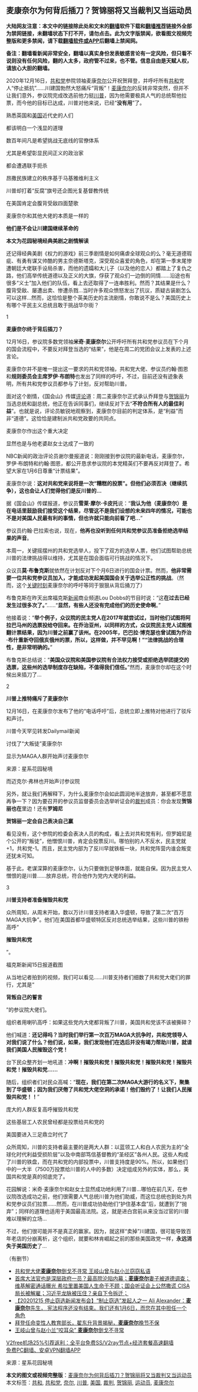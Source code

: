  <h2>麦康奈尔为何背后插刀？贺锦丽将又当裁判又当运动员</h2> <p class="notice"><b>大陆网友注意：本文中的链接除此处和文末的<a href="https://github.com/bannedbook/fanqiang" >翻墙</a>软件下载和<a href="https://github.com/killgcd/justmysocks/blob/master/README.md">翻墙推荐</a>链接外全部为禁网链接，未翻墙状态下打不开，请勿点击。此为文字版禁闻，欲看图文视频完整版和更多禁闻，请下载<a href="https://github.com/bannedbook/fanqiang">翻墙软件或APP</a>后翻墙上禁闻网。</p><p>备注：翻墙看新闻非常安全，翻墙以真实身份发表敏感言论有一定风险，但只看不说则没有任何风险，翻的人太多，政府管不过来，也不管。信息自由是天赋人权，请放心大胆的翻墙。</b></p>  <div class="entry"> <p id="conimg">2020年12月16日，<a href="https://www.bannedbook.org/bnews/tag/%e5%85%b1%e5%92%8c%e5%85%9a/" class="st_tag internal_tag" rel="tag" title="标签 共和党 下的日志">共和党</a>参院领袖麦康<a href="https://www.bannedbook.org/bnews/tag/%E5%A5%88%E5%B0%94/" class="st_tag internal_tag" rel="tag" title="标签 奈尔 下的日志">奈尔</a>公开祝贺拜登，并呼吁所有<a href="https://www.bannedbook.org/bnews/tag/%E5%85%B1%E5%92%8C/" class="st_tag internal_tag" rel="tag" title="标签 共和 下的日志">共和</a>党人&ldquo;停止抵抗&rdquo;&hellip;&hellip;川建国勃然大怒痛斥&ldquo;背叛&rdquo;！<a href="https://www.bannedbook.org/bnews/tag/%E9%BA%A6%E5%BA%B7%E5%A5%88%E5%B0%94/" class="st_tag internal_tag" rel="tag" title="标签 麦康奈尔 下的日志">麦康奈尔</a>的反转非常突然，但并不让我们意外，参议院完成改选前他力挺<a href="https://www.bannedbook.org/bnews/tag/%e5%b7%9d%e6%99%ae/" class="st_tag internal_tag" rel="tag" title="标签 川普 下的日志">川普</a>，因为他需要极具人气的总统帮他拉票，而今他的目标已达成，川普对他来说，已经&ldquo;<strong>没有用</strong>&rdquo;了。</p> <p>熟悉英国和<a href="https://www.bannedbook.org/bnews/tag/%e7%be%8e%e5%9b%bd/" class="st_tag internal_tag" rel="tag" title="标签 美国 下的日志">美国</a>近代史的人们</p> <p>都该明白一个浅显的道理</p> <p>数百年间凡是希望挑战无底线的官僚体系</p> <p>尤其是希望彰显民间正义的政治家</p> <p>都会遭遇联手扼杀</p> <p>昂撒民族建立的秩序基于马基雅维利主义</p> <p>川普却打着&ldquo;反腐&rdquo;旗号还企图光复基督教传统</p> <p>在美国肯定会腹背受敌四面楚歌</p> <p>麦康奈尔和其他大佬的本质是一样的</p> <p><strong>他们是不会让川建国继续革命的</strong></p> <p><strong></strong></p> <p><strong>本文为花园秘境经典美剧之剧情解读</strong></p> <p>还记得经典美剧《权力的游戏》前三季剧情是如何痛虐全球观众的么？毫无道德瑕疵、有勇有谋又帅酷的男主奈德斯塔克，深受观众喜爱的角色，却在第一季末尾惨遭朝廷大佬联手设局杀害，而他的遗孀和大儿子（以及他的恋人）都踏上了复仇之路，他们高举传统道德以及正义的大旗，俘获了观众们一边倒的同情&hellip;&hellip;沿途也有很多&ldquo;义士&rdquo;加入他们的队伍，看上去还取得了一连串胜利。然而？其结果是什么？腹背受敌、屡遭出卖、惨遭杀戮&hellip;当时许多观众愤怒发出了抗议，质疑古装剧怎么可以这样&hellip;然而，这恰恰是整个英美历史的主流剧情，你敢说不是么？美国历史上有哪个平民主义总统且敢于挑战华尔街？</p> <p>1</p>  <p><strong>麦康奈尔终于背后插刀？</strong></p> <p>12月16日，参议院多数党领袖<strong>米奇&middot;麦康奈尔</strong>公开呼吁所有共和党参议员在下个月的国会流程中，不要反对拜登当选的&ldquo;结果&rdquo;，他是在周二的党团会议上发表的上述言论。</p> <p>麦康奈尔并不是唯一提出这一要求的共和党领袖，共和党大佬、参议员约翰&middot;图恩和<strong>规则委员会主席罗伊&middot;布朗特</strong>也发出了同样的呼吁，不过，目前还没有迹象表明，所有共和党参议员都参与了计划，反对帮助川普。</p> <p>面对这个剧情，《国会山》传媒<span class='wp_keywordlink_affiliate'><a href="https://www.bannedbook.org/bnews/comments/" title="新闻评论" target="_blank">评论</a></span>道：周二麦康奈尔正式承认乔拜登与<a href="https://www.bannedbook.org/bnews/tag/%E8%B4%BA%E9%94%A6%E4%B8%BD/" class="st_tag internal_tag" rel="tag" title="标签 贺锦丽 下的日志">贺锦丽</a>为当选总统和副总统，他正在告诉同事们，继续反对下去&ldquo;<strong>不符合所有人的最佳利益</strong>&rdquo;。也就是说，评论员敏锐地观察到，麦康奈尔目前的判定体系，是&ldquo;利益&rdquo;而非&ldquo;道德&rdquo;。这恰恰是建制派共和党政要的共同点。</p> <p>麦康奈尔作出这个重大决定</p> <p>显然也是与他老婆赵女士达成了一致的</p> <p>NBC新闻的政治评论员谢尔曼报道说：刚刚接到参议院的最新电话，麦康奈尔，罗伊&middot;布朗特和约翰&middot;图恩，都公开恳求参议院的本党精英们不要再反对拜登了。希望大家在1月6日尊重&ldquo;计票结果&rdquo;。</p> <p>麦康奈尔说：<strong>这对共和党来说将是一次&ldquo;糟糕的投票&rdquo;。但他们必须否决（继续抗争），这也会让人们觉得他们是反川普的&hellip;</strong></p> <p>据《国会山》传媒报道，参议员<strong>雪莱&middot;摩尔&middot;卡皮托</strong>说：&ldquo;<strong>我认为他（麦康奈尔）是在电话里鼓励我们接受这个结果，尽管这不是我们设想的未来四年的情况，可能也不是对美国人民最有利的事情，但也许就只能向前看了吧&hellip;</strong>&rdquo;</p> <p>参议员约翰&middot;巴拉索也说，现在，<strong>他再也没听到任何共和党参议员准备拒绝选举结果的声音</strong>。</p> <p>本周一，关键摇摆州的共和党选举人，投下了双方的选举人票，他们试图帮助总统川普的法律挑战得以维持，尤其是在国会面临可行挑战的情况下。</p> <p>众议员<strong>莫&middot;布鲁克斯</strong>就依然在计划反对下个月6日进行的国会计票。然而，<strong>他非常需要一位共和党参议员加入</strong><strong>，才能成功发起美国国会关于选举公正性的挑战</strong>。（然而，这个<span class='wp_keywordlink'><a href="https://www.bannedbook.org/forum2/topic151.html" title="关键时刻：李鹏日记" target="_blank">关键时刻</a></span>麦康奈尔的呼吁等同于狠狠从背后捅刀了）</p> <p>布鲁克斯在昨天出席福克斯<span class='wp_keywordlink_affiliate'><a href="https://www.bannedbook.org/" title="新闻">新闻</a></span>商业频道Lou Dobbs的节目时说：&ldquo;这<strong>在过去已经发生过很多次了。</strong>&rdquo;&hellip;&hellip;&ldquo;<strong>显然，有些人还没有完成他们的历史使命啊</strong>。&rdquo;</p> <p>他接着说：&ldquo;<strong>举个例子，众议院的民主党人在2017年就尝试过，当时他们试图将阿拉巴马州的选票投给夺回来。在乔治亚州，以同样的方式，众议院民主党人试图推翻计票结果，因为川普之前赢了该州。在2005年，巴巴拉&middot;博克瑟也曾试图为乔治&middot;布什重新夺回俄亥俄州的票，所以，这样做，并不罕见啊！&rdquo;</strong><strong>&ldquo;法律挑战的合理性，是非常明确的。</strong>&rdquo;</p> <p>布鲁克斯总结说：&ldquo;<strong>美国</strong><strong>众议院和美国参议院有合法权力接受或拒绝选举团提交的选票，这些州的选举</strong><strong>制度存在缺陷，不值得我们信任</strong><strong>。</strong>&rdquo;然而，麦康奈尔却在这个时候出来插刀了&hellip;</p>  <p>2</p> <p><strong>川普上推特痛斥了麦康奈尔</strong></p> <p>12月16日，在麦康奈尔发布了他的&ldquo;电话呼吁&rdquo;后，总统立即上推特对他进行了驳斥和声讨。</p> <p>川普今天罕见转发Dailymail新闻</p> <p>讨伐了&ldquo;大叛徒&rdquo;麦康奈尔</p> <p>显示为MAGA人群开始声讨麦康奈尔</p> <p><p> 来源：星系花园秘境 </p> <p>而迈克尔&middot;弗林也开始声讨参议院</p> <p>另外，就让我们再解释下，为什么麦康奈尔会如此圆润地半途放弃，甚至都不愿意再争一下？因为要召开的参议员监督委员会选举听证会的<a href="https://www.bannedbook.org/bnews/tag/%E8%A3%81%E5%88%A4/" class="st_tag internal_tag" rel="tag" title="标签 裁判 下的日志">裁判</a>成员：你会发现<strong>贺锦丽也在</strong>里边！还有<strong>罗姆尼</strong></p> <p><strong>贺锦丽一定会自己表决自己赢</strong></p> <p>看见没有，这个参院的检委会表决人员的构成，看上去对共和党有利，但罗姆尼是个公开的&ldquo;叛徒&rdquo;，他憎恨川普，肯定会投票反川。哪怕别的人不反水，民主党就+1，共和党-1。而且，民主党内部为了反川早就铁板一块，共和党阵营内谁会叛变还犹未可知。</p> <p>基于此，老谋深算的麦康奈尔，认为只要做到足够体面，就能自保。因为民主党人憎恨的是川普&hellip;&hellip;放弃总统，符合他作为党内大佬的利益。</p> <p>3</p> <p><strong>川普支持者准备摧毁共和党</strong></p> <p>众所周知，从周末开始，数以万计川普支持者涌入华盛顿，导致了第二次&ldquo;百万MAGA大抗争&rdquo;。他们在美国首都华盛顿特区反对总统选举结果，这些川普的铁粉高呼&ldquo;</p>  <p><strong>摧毁共和党</strong></p> <p>&rdquo;。</p> <p>福克斯新闻15日报道截图</p> <p>从当地记者拍到的视频，我们可以看见&hellip;&hellip;川普支持者们细数了共和党大佬们的罪行，尤其是&ldquo;</p> <p><strong>背叛自己的誓言</strong></p> <p>&rdquo;的参议院大佬们。</p> <p>组织者用喇叭高呼：如果这些党内大佬都背叛了川普，美国共和党该不该被撕碎？</p> <p>他们喊道：<strong>还记得吗？当时我们举行第一次百万MAGA大抗争时，共和党领导人对我们说了什么？他们说，如果，我们发现他们在选后并没有竭力帮助川普，就请我们美国人民摧毁这个党！</strong></p> <p>台下民众整齐划一地吼道：<strong>冲啊！摧毁共和党！摧毁共和党！摧毁共和党！摧毁共和党！摧毁共和党&hellip;&hellip;</strong></p> <p>随后，组织者们对民众高喊：&ldquo;<strong>现在，我们在第二次MAGA大游行的名义下，聚集到了华盛顿；因为我们</strong><strong>厌倦了共和党大佬空洞的承诺！</strong><strong>他们毁约了！让我们人民摧毁共和党！！</strong>&rdquo;</p> <p>庞大的人群反复高呼摧毁共和党</p> <p>这些基层工人农民曾经都是投票给共和党的</p> <p>美国要进入三足鼎立时代了</p> <p>众所周知，川普的支持者最主要的是两大人群：以蓝领工人和白人农民为主的&ldquo;全球化时代利益受损阶层&rdquo;以及中南部笃信基督教的&ldquo;圣经区&rdquo;各州人民。这些人构成了川普的铁盘，而在共和党的内部投票中，川普支持度是90%。所以，如果他们中的一大半（7500万投票给川普的人中的多数）决定组成另外的实体，那么，美国共和党是真的彻底完了。</p> <p>花园解说：米奇&middot;麦康奈尔和赵女士显然成功地利用了川普&hellip;哪怕在前几天，在参议院改选成功之前，他们很需要人气总统川普为他们助威，而这位总统也到处为共和党参议员们拉票&hellip;&hellip;然而，在川普成功协助他们&ldquo;护住基本盘&rdquo;后，就遭到了&ldquo;抛弃&rdquo;；同样的道理也适用于美国最高法院。这，就是进白宫前从来没当过官的川普难以理解的立场&hellip;</p>  <p>不过，他们很可能并不是真正的赢家。因为，就这样&ldquo;卖掉&rdquo;川建国，很可能导致百年老店的分崩离析，这个组织，就要和林肯崛起之前的那些美国政党一样，<strong>永远消失于美国历史</strong>了&hellip;</p> <p>（有删节）</p> <ul class='op-related-articles' title='相关阅读'> <li><a href='https://www.bannedbook.org/bnews/worldnews/20201218/1450467.html' target='_blank'>共和党大佬<b>麦康奈尔</b>倒戈不寻常 王岐山曾与赵小兰窃窃私语</a></li> <li><a href='https://www.bannedbook.org/bnews/bannedvideo/20201218/1450412.html' target='_blank'>首席大法官也是深层政府一员？最高院沦陷内幕；<b>麦康奈尔</b>妻子被道德调查；维基解密通话曝光 希拉里置美国人生命于不顾；国会听证会上公然撒谎 CISA 局长被解雇；习近平龙脉被压住？亲自下令拆迁；</a></li> <li><a href='https://www.bannedbook.org/bnews/bannedvideo/20201218/1450389.html' target='_blank'>【20201215 停止窃选新闻发布会】“制止窃选”发起人之一 Ali Alexander：<b>麦康奈尔</b>先生， 宪法程序还没有结束。我们还有1月6日，而您在其中担任一个角色</a></li> <li><a href='https://www.bannedbook.org/bnews/taiwannews/20201218/1450344.html' target='_blank'>拜登任命变性人教育部长，翟东升背景揭秘，<b>麦康奈尔</b>晚节不保</a></li> <li><a href='https://www.bannedbook.org/bnews/cbnews/20201218/1450340.html' target='_blank'>王岐山曾与赵小兰“咬耳朵” <b>麦康奈尔</b>倒戈不寻常</a></li> </ul> <p class="texttj"> <a href="https://github.com/bannedbook/fanqiang/wiki/V2ray%E6%9C%BA%E5%9C%BA" target="_blank">V2free机场25%引荐返利：全平台免费SS/V2ray节点+经济套餐高速翻墙</a><br/> <a href="https://github.com/bannedbook/fanqiang/wiki/%E7%A6%81%E9%97%BB%E7%BD%91%E5%AE%89%E5%8D%93%E7%BF%BB%E5%A2%99%E6%96%B0%E9%97%BBAPP" target="_blank">免费PC翻墙、安卓VPN翻墙APP</a></p><p> 来源：星系花园秘境 </p><a name='sharetosocial'></a>       <div><b>本文的图文或视频完整版</b>：<a href='https://www.bannedbook.org/bnews/cbnews/20201219/1450872.html'>麦康奈尔为何背后插刀？贺锦丽将又当裁判又当运动员</a></div>  </div><!--END ENTRY--> <div class="postfooter"> <div>本文标签：<a href="https://www.bannedbook.org/bnews/tag/%E5%85%B1%E5%92%8C/" rel="tag">共和</a>, <a href="https://www.bannedbook.org/bnews/tag/%e5%85%b1%e5%92%8c%e5%85%9a/" rel="tag">共和党</a>, <a href="https://www.bannedbook.org/bnews/tag/%E5%A5%88%E5%B0%94/" rel="tag">奈尔</a>, <a href="https://www.bannedbook.org/bnews/tag/%e5%b7%9d%e6%99%ae/" rel="tag">川普</a>, <a href="https://www.bannedbook.org/bnews/tag/%e7%be%8e%e5%9b%bd/" rel="tag">美国</a>, <a href="https://www.bannedbook.org/bnews/tag/%E8%A3%81%E5%88%A4/" rel="tag">裁判</a>, <a href="https://www.bannedbook.org/bnews/tag/%E8%B4%BA%E9%94%A6%E4%B8%BD/" rel="tag">贺锦丽</a>, <a href="https://www.bannedbook.org/bnews/tag/%E8%BF%90%E5%8A%A8%E5%91%98/" rel="tag">运动员</a>, <a href="https://www.bannedbook.org/bnews/tag/%E9%BA%A6%E5%BA%B7%E5%A5%88%E5%B0%94/" rel="tag">麦康奈尔</a></div>  </div><!--END POSTFOOTER--> 